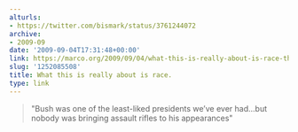 ```yaml
---
alturls:
- https://twitter.com/bismark/status/3761244072
archive:
- 2009-09
date: '2009-09-04T17:31:48+00:00'
link: https://marco.org/2009/09/04/what-this-is-really-about-is-race-thats-all
slug: '1252085508'
title: What this is really about is race.
type: link
---
```


> "Bush was one of the least-liked presidents we’ve ever had...but nobody
> was bringing assault rifles to his appearances" 

